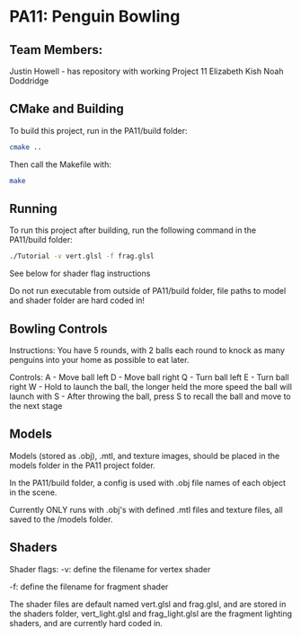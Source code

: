 # PA11: Penguin Bowling

## Team Members:
Justin Howell - has repository with working Project 11
Elizabeth Kish
Noah Doddridge

## CMake and Building

To build this project, run in the PA11/build folder:

```bash
cmake ..
```

Then call the Makefile with:

```bash
make
```

## Running

To run this project after building, run the following command in the PA11/build folder:

```bash
./Tutorial -v vert.glsl -f frag.glsl
```

See below for shader flag instructions

Do not run executable from outside of PA11/build folder, file paths to model and shader folder are hard coded in!

## Bowling Controls
Instructions:
You have 5 rounds, with 2 balls each round to knock as many penguins into your home as possible to eat later.

Controls:
A - Move ball left
D - Move ball right
Q - Turn ball left
E - Turn ball right
W - Hold to launch the ball, the longer held the more speed the ball will launch with
S - After throwing the ball, press S to recall the ball and move to the next stage

## Models
Models (stored as .obj), .mtl, and texture images, should be placed in the models folder in the PA11 project folder.

In the PA11/build folder, a config is used with .obj file names of each object in the scene.

Currently ONLY runs with .obj's with defined .mtl files and texture files, all saved to the /models folder.

## Shaders

Shader flags:
-v: define the filename for vertex shader

-f: define the filename for fragment shader

The shader files are default named vert.glsl and frag.glsl, and are stored in the shaders folder, vert_light.glsl and frag_light.glsl are the fragment lighting shaders, and are currently hard coded in.

